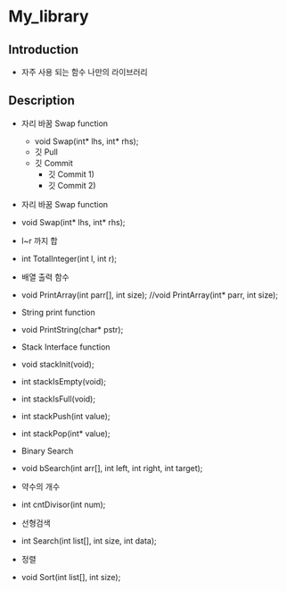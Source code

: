 # My_library

## Introduction
- 자주 사용 되는 함수 나만의 라이브러리

## Description

* 자리 바꿈 Swap function
  * void Swap(int* lhs, int* rhs);
  * 깃 Pull
  * 깃 Commit
    * 깃 Commit 1)
    * 깃 Commit 2)


* 자리 바꿈 Swap function
 * void Swap(int* lhs, int* rhs);
* l~r 까지 합 
 * int TotalInteger(int l, int r);
* 배열 출력 함수
 * void PrintArray(int parr[], int size); //void PrintArray(int* parr, int size);

* String print function
 * void PrintString(char* pstr);

* Stack Interface function
 * void stackInit(void);
 * int stackIsEmpty(void);
 * int stackIsFull(void);
 * int stackPush(int value);
 * int stackPop(int* value);

* Binary Search
 * void bSearch(int arr[], int left, int right, int target);

* 약수의 개수
 * int cntDivisor(int num);
* 선형검색
 * int Search(int list[], int size, int data);
* 정렬 
 * void Sort(int list[], int size);
